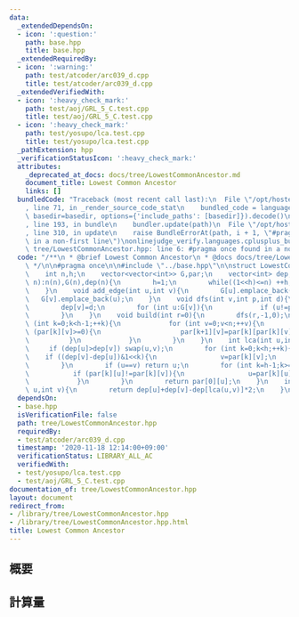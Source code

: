 ```yaml
---
data:
  _extendedDependsOn:
  - icon: ':question:'
    path: base.hpp
    title: base.hpp
  _extendedRequiredBy:
  - icon: ':warning:'
    path: test/atcoder/arc039_d.cpp
    title: test/atcoder/arc039_d.cpp
  _extendedVerifiedWith:
  - icon: ':heavy_check_mark:'
    path: test/aoj/GRL_5_C.test.cpp
    title: test/aoj/GRL_5_C.test.cpp
  - icon: ':heavy_check_mark:'
    path: test/yosupo/lca.test.cpp
    title: test/yosupo/lca.test.cpp
  _pathExtension: hpp
  _verificationStatusIcon: ':heavy_check_mark:'
  attributes:
    _deprecated_at_docs: docs/tree/LowestCommonAncestor.md
    document_title: Lowest Common Ancestor
    links: []
  bundledCode: "Traceback (most recent call last):\n  File \"/opt/hostedtoolcache/Python/3.9.0/x64/lib/python3.9/site-packages/onlinejudge_verify/documentation/build.py\"\
    , line 71, in _render_source_code_stat\n    bundled_code = language.bundle(stat.path,\
    \ basedir=basedir, options={'include_paths': [basedir]}).decode()\n  File \"/opt/hostedtoolcache/Python/3.9.0/x64/lib/python3.9/site-packages/onlinejudge_verify/languages/cplusplus.py\"\
    , line 193, in bundle\n    bundler.update(path)\n  File \"/opt/hostedtoolcache/Python/3.9.0/x64/lib/python3.9/site-packages/onlinejudge_verify/languages/cplusplus_bundle.py\"\
    , line 310, in update\n    raise BundleErrorAt(path, i + 1, \"#pragma once found\
    \ in a non-first line\")\nonlinejudge_verify.languages.cplusplus_bundle.BundleErrorAt:\
    \ tree/LowestCommonAncestor.hpp: line 6: #pragma once found in a non-first line\n"
  code: "/**\n * @brief Lowest Common Ancestor\n * @docs docs/tree/LowestCommonAncestor.md\n\
    \ */\n\n#pragma once\n\n#include \"../base.hpp\"\n\nstruct LowestCommonAncestor{\n\
    \    int n,h;\n    vector<vector<int>> G,par;\n    vector<int> dep;\n    LowestCommonAncestor(int\
    \ n):n(n),G(n),dep(n){\n        h=1;\n        while((1<<h)<=n) ++h;\n        par.assign(h,vector<int>(n,-1));\n\
    \    }\n    void add_edge(int u,int v){\n        G[u].emplace_back(v);\n     \
    \   G[v].emplace_back(u);\n    }\n    void dfs(int v,int p,int d){\n        par[0][v]=p;\n\
    \        dep[v]=d;\n        for (int u:G[v]){\n            if (u!=p) dfs(u,v,d+1);\n\
    \        }\n    }\n    void build(int r=0){\n        dfs(r,-1,0);\n        for\
    \ (int k=0;k<h-1;++k){\n            for (int v=0;v<n;++v){\n                if\
    \ (par[k][v]>=0){\n                    par[k+1][v]=par[k][par[k][v]];\n      \
    \          }\n            }\n        }\n    }\n    int lca(int u,int v){\n   \
    \     if (dep[u]>dep[v]) swap(u,v);\n        for (int k=0;k<h;++k){\n        \
    \    if ((dep[v]-dep[u])&1<<k){\n                v=par[k][v];\n            }\n\
    \        }\n        if (u==v) return u;\n        for (int k=h-1;k>=0;--k){\n \
    \           if (par[k][u]!=par[k][v]){\n                u=par[k][u]; v=par[k][v];\n\
    \            }\n        }\n        return par[0][u];\n    }\n    int distance(int\
    \ u,int v){\n        return dep[u]+dep[v]-dep[lca(u,v)]*2;\n    }\n};"
  dependsOn:
  - base.hpp
  isVerificationFile: false
  path: tree/LowestCommonAncestor.hpp
  requiredBy:
  - test/atcoder/arc039_d.cpp
  timestamp: '2020-11-18 12:14:00+09:00'
  verificationStatus: LIBRARY_ALL_AC
  verifiedWith:
  - test/yosupo/lca.test.cpp
  - test/aoj/GRL_5_C.test.cpp
documentation_of: tree/LowestCommonAncestor.hpp
layout: document
redirect_from:
- /library/tree/LowestCommonAncestor.hpp
- /library/tree/LowestCommonAncestor.hpp.html
title: Lowest Common Ancestor
---
```

## 概要

## 計算量